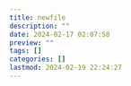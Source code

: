 ```yaml
---
title: newfile
description: ""
date: 2024-02-17 02:07:58
preview: ""
tags: []
categories: []
lastmod: 2024-02-19 22:24:27
---
```

